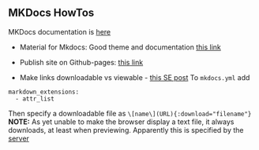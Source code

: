 ## MKDocs HowTos

MKDocs documentation is [here](https://www.mkdocs.org/getting-started)

- Material for Mkdocs: Good theme and documentation [this link](https://squidfunk.github.io/mkdocs-material/getting-started/)

- Publish site on Github-pages: [this link](https://squidfunk.github.io/mkdocs-material/publishing-your-site/#with-github-actions-material-for-mkdocs)

- Make links downloadable vs viewable - [this SE post](https://stackoverflow.com/questions/76275641/mkdocs-how-to-attach-a-downloadable-file)
To `mkdocs.yml` add 
```
markdown_extensions:
  - attr_list
```

Then specify a downloadable file as `\[name\](URL){:download="filename"}`<br>
**NOTE:** As yet unable to make the browser display a text file, it always downloads, at least when previewing. Apparently this is specified by the [server](https://stackoverflow.com/questions/7267242/opening-files-in-browser-instead-of-downloading)
